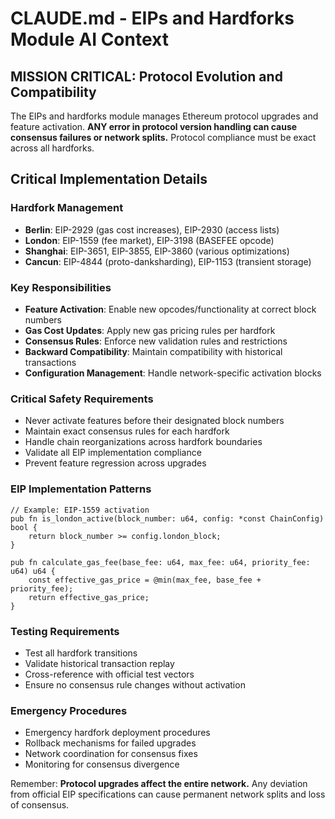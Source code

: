 # CLAUDE.md - EIPs and Hardforks Module AI Context

## MISSION CRITICAL: Protocol Evolution and Compatibility

The EIPs and hardforks module manages Ethereum protocol upgrades and feature activation. **ANY error in protocol version handling can cause consensus failures or network splits.** Protocol compliance must be exact across all hardforks.

## Critical Implementation Details

### Hardfork Management
- **Berlin**: EIP-2929 (gas cost increases), EIP-2930 (access lists)
- **London**: EIP-1559 (fee market), EIP-3198 (BASEFEE opcode)
- **Shanghai**: EIP-3651, EIP-3855, EIP-3860 (various optimizations)
- **Cancun**: EIP-4844 (proto-danksharding), EIP-1153 (transient storage)

### Key Responsibilities
- **Feature Activation**: Enable new opcodes/functionality at correct block numbers
- **Gas Cost Updates**: Apply new gas pricing rules per hardfork
- **Consensus Rules**: Enforce new validation rules and restrictions
- **Backward Compatibility**: Maintain compatibility with historical transactions
- **Configuration Management**: Handle network-specific activation blocks

### Critical Safety Requirements
- Never activate features before their designated block numbers
- Maintain exact consensus rules for each hardfork
- Handle chain reorganizations across hardfork boundaries
- Validate all EIP implementation compliance
- Prevent feature regression across upgrades

### EIP Implementation Patterns
```zig
// Example: EIP-1559 activation
pub fn is_london_active(block_number: u64, config: *const ChainConfig) bool {
    return block_number >= config.london_block;
}

pub fn calculate_gas_fee(base_fee: u64, max_fee: u64, priority_fee: u64) u64 {
    const effective_gas_price = @min(max_fee, base_fee + priority_fee);
    return effective_gas_price;
}
```

### Testing Requirements
- Test all hardfork transitions
- Validate historical transaction replay
- Cross-reference with official test vectors
- Ensure no consensus rule changes without activation

### Emergency Procedures
- Emergency hardfork deployment procedures
- Rollback mechanisms for failed upgrades
- Network coordination for consensus fixes
- Monitoring for consensus divergence

Remember: **Protocol upgrades affect the entire network.** Any deviation from official EIP specifications can cause permanent network splits and loss of consensus.